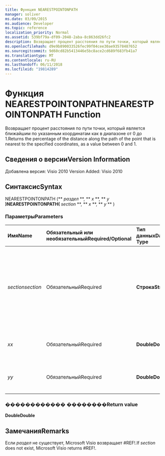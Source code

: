 ```yaml
---
title: Функция NEARESTPOINTONPATH
manager: soliver
ms.date: 03/09/2015
ms.audience: Developer
ms.topic: reference
localization_priority: Normal
ms.assetid: 539bf79a-df09-2048-2aba-8c863dd26fc2
description: Возвращает процент расстояния по пути точки, который является ближайшим по указанным координатам как в диапазоне от 0 до 1.
ms.openlocfilehash: d9e9b890033526fec99f04cee30ae93578487652
ms.sourcegitcommit: 9d60cd82b5413446e5bc8ace2cd689f683fb41a7
ms.translationtype: MT
ms.contentlocale: ru-RU
ms.lasthandoff: 06/11/2018
ms.locfileid: "19814289"
---
```

# <a name="nearestpointonpath-function"></a><span data-ttu-id="63763-103">Функция NEARESTPOINTONPATH</span><span class="sxs-lookup"><span data-stu-id="63763-103">NEARESTPOINTONPATH Function</span></span>

<span data-ttu-id="63763-104">Возвращает процент расстояния по пути точки, который является ближайшим по указанным координатам как в диапазоне от 0 до 1.</span><span class="sxs-lookup"><span data-stu-id="63763-104">Returns the percentage of the distance along the path of the point that is nearest to the specified coordinates, as a value between 0 and 1.</span></span>
  
## <a name="version-information"></a><span data-ttu-id="63763-105">Сведения о версии</span><span class="sxs-lookup"><span data-stu-id="63763-105">Version Information</span></span>

<span data-ttu-id="63763-106">Добавлена версия: Visio 2010
</span><span class="sxs-lookup"><span data-stu-id="63763-106">Version Added: Visio 2010</span></span> 
  
## <a name="syntax"></a><span data-ttu-id="63763-107">Синтаксис</span><span class="sxs-lookup"><span data-stu-id="63763-107">Syntax</span></span>

<span data-ttu-id="63763-108">NEARESTPOINTONPATH (** *раздел* **, ** *x* **, ** *y* **)</span><span class="sxs-lookup"><span data-stu-id="63763-108">NEARESTPOINTONPATH(** *section* **, ** *x* **, ** *y* ** )</span></span> 
  
### <a name="parameters"></a><span data-ttu-id="63763-109">Параметры</span><span class="sxs-lookup"><span data-stu-id="63763-109">Parameters</span></span>

|<span data-ttu-id="63763-110">**Имя**</span><span class="sxs-lookup"><span data-stu-id="63763-110">**Name**</span></span>|<span data-ttu-id="63763-111">**Обязательный или необязательный**</span><span class="sxs-lookup"><span data-stu-id="63763-111">**Required/Optional**</span></span>|<span data-ttu-id="63763-112">**Тип данных**</span><span class="sxs-lookup"><span data-stu-id="63763-112">**Data Type**</span></span>|<span data-ttu-id="63763-113">**Описание**</span><span class="sxs-lookup"><span data-stu-id="63763-113">**Description**</span></span>|
|:-----|:-----|:-----|:-----|
| <span data-ttu-id="63763-114">_section_</span><span class="sxs-lookup"><span data-stu-id="63763-114">_section_</span></span> <br/> |<span data-ttu-id="63763-115">Обязательный</span><span class="sxs-lookup"><span data-stu-id="63763-115">Required</span></span>  <br/> |<span data-ttu-id="63763-116">**Строка**</span><span class="sxs-lookup"><span data-stu-id="63763-116">**String**</span></span> <br/> |<span data-ttu-id="63763-117">Раздел геометрии, представляющий путь, указанный с помощью ссылки на его ячейку Path (например, Geometry1.Path).</span><span class="sxs-lookup"><span data-stu-id="63763-117">The Geometry section that represents the path, specified by a reference to its Path cell (for example, Geometry1.Path).</span></span>  <br/> |
| <span data-ttu-id="63763-118">_x_</span><span class="sxs-lookup"><span data-stu-id="63763-118">_x_</span></span> <br/> |<span data-ttu-id="63763-119">Обязательный</span><span class="sxs-lookup"><span data-stu-id="63763-119">Required</span></span>  <br/> |<span data-ttu-id="63763-120">**Double**</span><span class="sxs-lookup"><span data-stu-id="63763-120">**Double**</span></span> <br/> |<span data-ttu-id="63763-121">_X_-координата указанный момент.</span><span class="sxs-lookup"><span data-stu-id="63763-121">The  _x_-coordinate of the specified point.</span></span>  <br/> |
| <span data-ttu-id="63763-122">_y_</span><span class="sxs-lookup"><span data-stu-id="63763-122">_y_</span></span> <br/> |<span data-ttu-id="63763-123">Обязательный</span><span class="sxs-lookup"><span data-stu-id="63763-123">Required</span></span>  <br/> |<span data-ttu-id="63763-124">**Double**</span><span class="sxs-lookup"><span data-stu-id="63763-124">**Double**</span></span> <br/> |<span data-ttu-id="63763-125">_Y_-координата указанный момент.</span><span class="sxs-lookup"><span data-stu-id="63763-125">The  _y_-coordinate of the specified point.</span></span>  <br/> |
   
### <a name="return-value"></a><span data-ttu-id="63763-126">������������ ��������</span><span class="sxs-lookup"><span data-stu-id="63763-126">Return value</span></span>

 <span data-ttu-id="63763-127">**Double**</span><span class="sxs-lookup"><span data-stu-id="63763-127">**Double**</span></span>
  
## <a name="remarks"></a><span data-ttu-id="63763-128">Замечания</span><span class="sxs-lookup"><span data-stu-id="63763-128">Remarks</span></span>

<span data-ttu-id="63763-129">Если _раздел_ не существует, Microsoft Visio возвращает #REF!.</span><span class="sxs-lookup"><span data-stu-id="63763-129">If  _section_ does not exist, Microsoft Visio returns #REF!.</span></span> 
  

